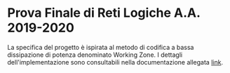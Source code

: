 # Prova Finale di Reti Logiche A.A. 2019-2020

La specifica del progetto è ispirata al metodo di codifica a bassa dissipazione di potenza denominato Working Zone.
I dettagli dell'implementazione sono consultabili nella documentazione allegata [link]().